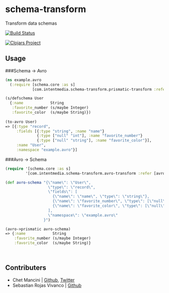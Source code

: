 # schema-transform
Transform data schemas

[![Build Status](https://travis-ci.org/intentmedia/schema-transform.svg)](https://travis-ci.org/intentmedia/schema-transform)

[![Clojars Project](http://clojars.org/com.intentmedia/schema-transform/latest-version.svg)](http://clojars.org/com.intentmedia/schema-transform)

## Usage

###Schema -> Avro
```clj
(ns example.avro
  (:require [schema.core :as s]
            [com.intentmedia.schema-transform.prismatic-transform :refer [to-avro]]))

(s/defschema User
  {:name            String
   :favorite_number (s/maybe Integer)
   :favorite_color  (s/maybe String)})
   
(to-avro User)
=> [{:type "record",
     :fields [{:type "string", :name "name"}
              {:type ["null" "int"], :name "favorite_number"}
              {:type ["null" "string"], :name "favorite_color"}],
     :name "User",
     :namespace "example.avro"}]
```

###Avro -> Schema
```clj
(require '[schema.core :as s]
         '[com.intentmedia.schema-transform.avro-transform :refer [avro->prismatic]])

(def avro-schema "{\"name\": \"User\",
                   \"type\": \"record\",
                   \"fields\": [
                     {\"name\": \"name\", \"type\": \"string\"},
                     {\"name\": \"favorite_number\", \"type\": [\"null\",\"int\"]},
                     {\"name\": \"favorite_color\", \"type\": [\"null\",\"string\"]}
                   ],
                   \"namespace\": \"example.avro\"
                 }")

(avro->prismatic avro-schema)
=> {:name            String
    :favorite_number (s/maybe Integer)
    :favorite_color  (s/maybe String)}

                    
```

## Contributers

* Chet Mancini | [Github](http://github.com/chetmancini), [Twitter](http://twitter.com/chetmancini)
* Sebastian Rojas Vivanco | [Github](https://github.com/sebastiansen)
